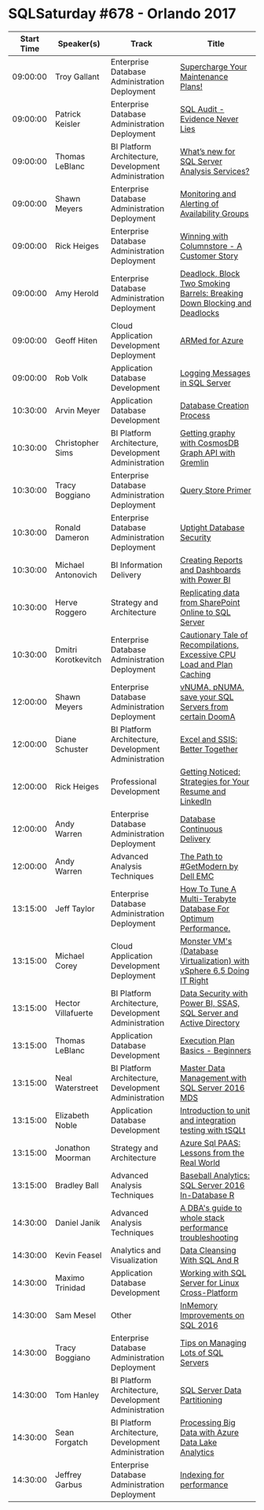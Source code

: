 # SQLSaturday #678 - Orlando 2017
Start Time|Speaker(s)|Track|Title
---|---|---|---
09:00:00|Troy Gallant|Enterprise Database Administration  Deployment|[Supercharge Your Maintenance Plans!](66455.md)
09:00:00|Patrick Keisler|Enterprise Database Administration  Deployment|[SQL Audit - Evidence Never Lies](66489.md)
09:00:00|Thomas LeBlanc|BI Platform Architecture, Development  Administration|[What’s new for SQL Server Analysis Services?](66718.md)
09:00:00|Shawn Meyers|Enterprise Database Administration  Deployment|[Monitoring and Alerting of Availability Groups](67074.md)
09:00:00|Rick Heiges|Enterprise Database Administration  Deployment|[Winning with Columnstore - A Customer Story](67449.md)
09:00:00|Amy Herold|Enterprise Database Administration  Deployment|[Deadlock, Block  Two Smoking Barrels: Breaking Down Blocking and Deadlocks](68198.md)
09:00:00|Geoff Hiten|Cloud Application Development  Deployment|[ARMed for Azure](68367.md)
09:00:00|Rob Volk|Application  Database Development|[Logging Messages in SQL Server](68479.md)
10:30:00|Arvin Meyer|Application  Database Development|[Database Creation Process](66450.md)
10:30:00|Christopher Sims|BI Platform Architecture, Development  Administration|[Getting graphy with CosmosDB Graph API with Gremlin](66456.md)
10:30:00|Tracy Boggiano|Enterprise Database Administration  Deployment|[Query Store Primer](66841.md)
10:30:00|Ronald Dameron|Enterprise Database Administration  Deployment|[Uptight Database Security](67343.md)
10:30:00|Michael Antonovich|BI Information Delivery|[Creating Reports and Dashboards with Power BI](67597.md)
10:30:00|Herve Roggero|Strategy and Architecture|[Replicating data from SharePoint Online to SQL Server](68406.md)
10:30:00|Dmitri Korotkevitch|Enterprise Database Administration  Deployment|[Cautionary Tale of Recompilations, Excessive CPU Load and Plan Caching](68516.md)
12:00:00|Shawn Meyers|Enterprise Database Administration  Deployment|[vNUMA, pNUMA, save your SQL Servers from certain DoomA](67075.md)
12:00:00|Diane Schuster|BI Platform Architecture, Development  Administration|[Excel and SSIS: Better Together](67095.md)
12:00:00|Rick Heiges|Professional Development|[Getting Noticed: Strategies for Your Resume and LinkedIn](67446.md)
12:00:00|Andy Warren|Enterprise Database Administration  Deployment|[Database Continuous Delivery](69670.md)
12:00:00|Andy Warren|Advanced Analysis Techniques|[The Path to #GetModern by Dell EMC](69894.md)
13:15:00|Jeff Taylor|Enterprise Database Administration  Deployment|[How To Tune A Multi-Terabyte Database For Optimum Performance.](66460.md)
13:15:00|Michael Corey|Cloud Application Development  Deployment|[Monster VM's (Database Virtualization) with vSphere 6.5 Doing IT Right](66470.md)
13:15:00|Hector Villafuerte|BI Platform Architecture, Development  Administration|[Data Security with Power BI, SSAS, SQL Server and Active Directory](66680.md)
13:15:00|Thomas LeBlanc|Application  Database Development|[Execution Plan Basics - Beginners](66719.md)
13:15:00|Neal Waterstreet|BI Platform Architecture, Development  Administration|[Master Data Management with SQL Server 2016 MDS](66807.md)
13:15:00|Elizabeth Noble|Application  Database Development|[Introduction to unit and integration testing with tSQLt](67599.md)
13:15:00|Jonathon Moorman|Strategy and Architecture|[Azure Sql PAAS: Lessons from the Real World](69468.md)
13:15:00|Bradley Ball|Advanced Analysis Techniques|[Baseball Analytics: SQL Server 2016 In-Database R](69847.md)
14:30:00|Daniel Janik|Advanced Analysis Techniques|[A DBA's guide to whole stack performance troubleshooting](66517.md)
14:30:00|Kevin Feasel|Analytics and Visualization|[Data Cleansing With SQL And R](66664.md)
14:30:00|Maximo Trinidad|Application  Database Development|[Working with SQL Server for Linux Cross-Platform](66679.md)
14:30:00|Sam Mesel|Other|[InMemory Improvements on SQL 2016](66721.md)
14:30:00|Tracy Boggiano|Enterprise Database Administration  Deployment|[Tips on Managing Lots of SQL Servers](66844.md)
14:30:00|Tom Hanley|BI Platform Architecture, Development  Administration|[SQL Server Data Partitioning](67052.md)
14:30:00|Sean Forgatch|BI Platform Architecture, Development  Administration|[Processing Big Data with Azure Data Lake Analytics](67397.md)
14:30:00|Jeffrey Garbus|Enterprise Database Administration  Deployment|[Indexing for performance](69206.md)
